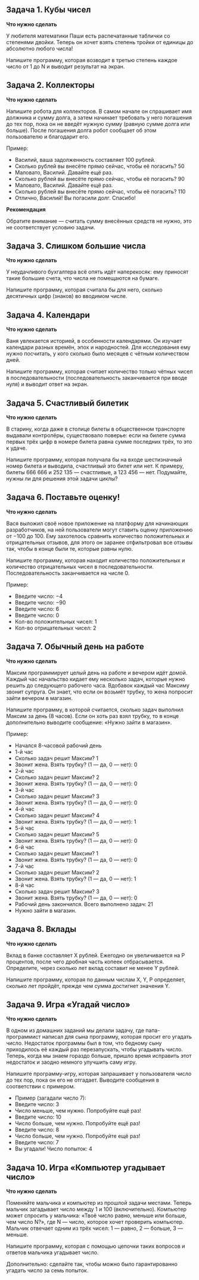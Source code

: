 ## Задача 1. Кубы чисел

**Что нужно сделать**

У любителя математики Паши есть распечатанные таблички со степенями двойки. Теперь он хочет взять степень тройки от единицы до абсолютно любого числа!

Напишите программу, которая возводит в третью степень каждое число от 1 до N и выводит результат на экран.

## Задача 2. Коллекторы

**Что нужно сделать**

Напишите робота для коллекторов. В самом начале он спрашивает имя должника и сумму долга, а затем начинает требовать у него погашения до тех пор, пока он не введёт нужную сумму (равную сумме долга или больше). После погашения долга робот сообщает об этом пользователю и благодарит его.

Пример:

- Василий, ваша задолженность составляет 100 рублей.
- Сколько рублей вы внесёте прямо сейчас, чтобы её погасить? 50
- Маловато, Василий. Давайте ещё раз.
- Сколько рублей вы внесёте прямо сейчас, чтобы её погасить? 90
- Маловато, Василий. Давайте ещё раз.
- Сколько рублей вы внесёте прямо сейчас, чтобы её погасить? 110
- Отлично, Василий! Вы погасили долг. Спасибо!

**Рекомендация**

Обратите внимание — считать сумму внесённых средств не нужно, это не соответствует условию задачи.

## Задача 3. Слишком большие числа

**Что нужно сделать**

У неудачливого бухгалтера всё опять идёт наперекосяк: ему приносят такие большие счета, что числа не помещаются на бумаге.

Напишите программу, которая считала бы для него, сколько десятичных цифр (знаков) во вводимом числе.

## Задача 4. Календари

**Что нужно сделать**

Ваня увлекается историей, в особенности календарями. Он изучает календари разных времён, эпох и народностей. Для исследования ему нужно посчитать, у кого сколько было месяцев с чётным количеством дней.

Напишите программу, которая считает количество только чётных чисел в последовательности (последовательность заканчивается при вводе нуля) и выводит ответ на экран.

## Задача 5. Счастливый билетик

**Что нужно сделать**

В старину, когда даже в столице билеты в общественном транспорте выдавали контролёры, существовало поверье: если на билете сумма первых трёх цифр в номере билета равна сумме последних трёх, то это к удаче.

Напишите программу, которая получала бы на входе шестизначный номер билета и выводила, счастливый это билет или нет. К примеру, билеты 666 666 и 252 135 — счастливые, а 123 456 — нет. Подумайте, нужны ли для решения этой задачи циклы?

## Задача 6. Поставьте оценку!

**Что нужно сделать**

Вася выложил своё новое приложение на платформу для начинающих разработчиков, на ней пользователи могут ставить оценку приложению от −100 до 100. Ему захотелось сравнить количество положительных и отрицательных отзывов, для этого он заранее отфильтровал все отзывы так, чтобы в конце были те, которые равны нулю.

Напишите программу, которая находит количество положительных и количество отрицательных чисел в последовательности. Последовательность заканчивается на числе 0.

Пример:

- Введите число: −4
- Введите число: −90
- Введите число: 6
- Введите число: 0
- Кол-во положительных чисел: 1
- Кол-во отрицательных чисел: 2

## Задача 7. Обычный день на работе

**Что нужно сделать**

Максим программирует целый день на работе и вечером идёт домой. Каждый час начальство кидает ему несколько задач, которые нужно решить до следующего рабочего часа. Вдобавок каждый час Максиму звонит супруга. Он знает, что если он возьмёт трубку, то жена попросит зайти вечером в магазин.

Напишите программу, в которой считается, сколько задач выполнил Максим за день (8 часов). Если он хоть раз взял трубку, то в конце дополнительно выводите сообщение: «Нужно зайти в магазин».

Пример:

- Начался 8-часовой рабочий день
- 1-й час
- Сколько задач решит Максим? 1
- Звонит жена. Взять трубку? (1 — да, 0 — нет): 0
- 2-й час
- Сколько задач решит Максим? 2
- Звонит жена. Взять трубку? (1 — да, 0 — нет): 0
- 3-й час
- Сколько задач решит Максим? 3
- Звонит жена. Взять трубку? (1 — да, 0 — нет): 0
- 4-й час
- Сколько задач решит Максим? 4
- Звонит жена. Взять трубку? (1 — да, 0 — нет): 1
- 5-й час
- Сколько задач решит Максим? 5
- Звонит жена. Взять трубку? (1 — да, 0 — нет): 0
- 6-й час
- Сколько задач решит Максим? 1
- Звонит жена. Взять трубку? (1 — да, 0 — нет): 0
- 7-й час
- Сколько задач решит Максим? 2
- Звонит жена. Взять трубку? (1 — да, 0 — нет): 1
- 8-й час
- Сколько задач решит Максим? 3
- Звонит жена. Взять трубку? (1 — да, 0 — нет): 0
- Рабочий день закончился. Всего выполнено задач: 21
- Нужно зайти в магазин.

## Задача 8. Вклады

**Что нужно сделать**

Вклад в банке составляет X рублей. Ежегодно он увеличивается на P процентов, после чего дробная часть копеек отбрасывается. Определите, через сколько лет вклад составит не менее Y рублей.

Напишите программу, которая по данным числам X, Y, P определяет, сколько лет пройдёт, прежде чем сумма достигнет значения Y.

## Задача 9. Игра «Угадай число»

**Что нужно сделать**

В одном из домашних заданий мы делали задачу, где папа-программист написал для сына программу, которая просит его угадать число. Недостаток программы был в том, что бедному сыну приходилось её каждый раз перезапускать, чтобы угадывать число. Теперь, когда мы знаем гораздо больше, пришло время исправить этот недостаток и заодно немного улучшить саму игру.

Напишите программу-игру, которая запрашивает у пользователя число до тех пор, пока он его не отгадает. Выводите сообщения в соответствии с примером.

- Пример (загадали число 7):
- Введите число: 3
- Число меньше, чем нужно. Попробуйте ещё раз!
- Введите число: 10
- Число больше, чем нужно. Попробуйте ещё раз!
- Введите число: 8
- Число больше, чем нужно. Попробуйте ещё раз!
- Введите число: 7
- Вы угадали! Число попыток: 4

## Задача 10. Игра «Компьютер угадывает число»

**Что нужно сделать**

Поменяйте мальчика и компьютер из прошлой задачи местами. Теперь мальчик загадывает число между 1 и 100 (включительно). Компьютер может спросить у мальчика: «Твоё число равно, меньше или больше, чем число N?», где N — число, которое хочет проверить компьютер. Мальчик отвечает одним из трёх чисел: 1 — равно, 2 — больше, 3 — меньше.

Напишите программу, которая с помощью цепочки таких вопросов и ответов мальчика угадывает число.

Дополнительно: сделайте так, чтобы можно было гарантированно угадать число за семь попыток.
